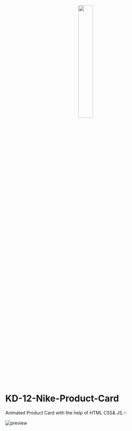 <div align='center'><img style="width:30%" src='https://github.com/Aashishh1/KD-12-Nike-Card/assets/118424908/4d69fa8e-6c3e-49f9-b1c0-33dd07139765'/></div>


# KD-12-Nike-Product-Card
Animated Product Card with the help of HTML CSS& JS.✨
  
![preview](https://github.com/Aashishh1/KD-12.-Nike-Card/assets/118424908/7fc72f2c-fa2e-428c-a61f-75d21a134e75)
